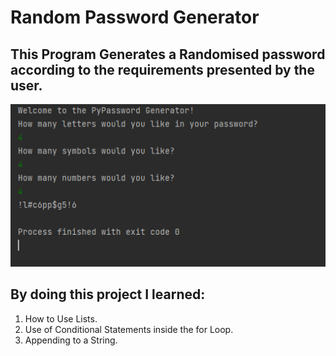 # Random Password Generator

## This Program Generates a Randomised password according to the requirements presented by the user.
![Random Password Generator Output](output.png)

## By doing this project I learned:

1. How to Use Lists.
2. Use of Conditional Statements inside the for Loop.
3. Appending to a String.